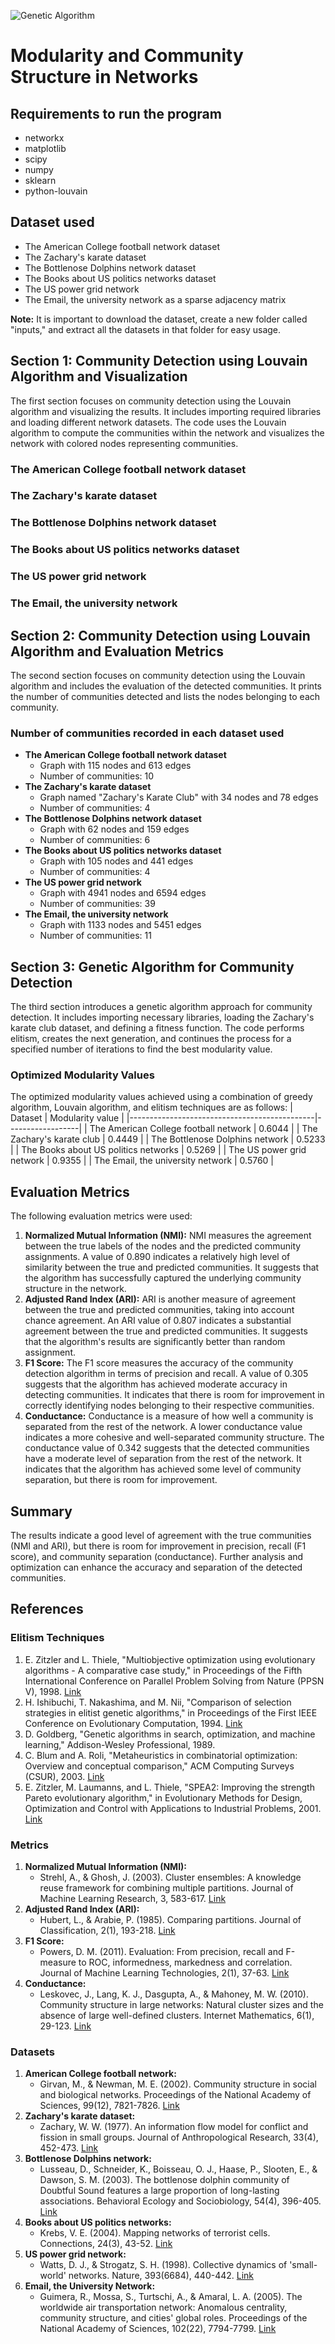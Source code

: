 ![Genetic Algorithm](genetic_algorithm.png)
# Modularity and Community Structure in Networks

## Requirements to run the program
- networkx
- matplotlib
- scipy
- numpy
- sklearn
- python-louvain

## Dataset used
- The American College football network dataset
- The Zachary's karate dataset
- The Bottlenose Dolphins network dataset
- The Books about US politics networks dataset
- The US power grid network
- The Email, the university network as a sparse adjacency matrix

**Note:** It is important to download the dataset, create a new folder called "inputs," and extract all the datasets in that folder for easy usage.

## Section 1: Community Detection using Louvain Algorithm and Visualization
The first section focuses on community detection using the Louvain algorithm and visualizing the results. It includes importing required libraries and loading different network datasets. The code uses the Louvain algorithm to compute the communities within the network and visualizes the network with colored nodes representing communities.

### The American College football network dataset

### The Zachary's karate dataset


### The Bottlenose Dolphins network dataset


### The Books about US politics networks dataset


### The US power grid network


### The Email, the university network


## Section 2: Community Detection using Louvain Algorithm and Evaluation Metrics
The second section focuses on community detection using the Louvain algorithm and includes the evaluation of the detected communities. It prints the number of communities detected and lists the nodes belonging to each community.

### Number of communities recorded in each dataset used
- **The American College football network dataset**
  - Graph with 115 nodes and 613 edges
  - Number of communities: 10
- **The Zachary's karate dataset**
  - Graph named "Zachary's Karate Club" with 34 nodes and 78 edges
  - Number of communities: 4
- **The Bottlenose Dolphins network dataset**
  - Graph with 62 nodes and 159 edges
  - Number of communities: 6
- **The Books about US politics networks dataset**
  - Graph with 105 nodes and 441 edges
  - Number of communities: 4
- **The US power grid network**
  - Graph with 4941 nodes and 6594 edges
  - Number of communities: 39
- **The Email, the university network**
  - Graph with 1133 nodes and 5451 edges
  - Number of communities: 11

## Section 3: Genetic Algorithm for Community Detection
The third section introduces a genetic algorithm approach for community detection. It includes importing necessary libraries, loading the Zachary's karate club dataset, and defining a fitness function. The code performs elitism, creates the next generation, and continues the process for a specified number of iterations to find the best modularity value.

### Optimized Modularity Values
The optimized modularity values achieved using a combination of greedy algorithm, Louvain algorithm, and elitism techniques are as follows:
| Dataset                                      | Modularity value |
|----------------------------------------------|------------------|
| The American College football network        | 0.6044           |
| The Zachary's karate club                    | 0.4449           |
| The Bottlenose Dolphins network              | 0.5233           |
| The Books about US politics networks         | 0.5269           |
| The US power grid network                    | 0.9355           |
| The Email, the university network            | 0.5760           |

## Evaluation Metrics
The following evaluation metrics were used:
1. **Normalized Mutual Information (NMI):** NMI measures the agreement between the true labels of the nodes and the predicted community assignments. A value of 0.890 indicates a relatively high level of similarity between the true and predicted communities. It suggests that the algorithm has successfully captured the underlying community structure in the network.
2. **Adjusted Rand Index (ARI):** ARI is another measure of agreement between the true and predicted communities, taking into account chance agreement. An ARI value of 0.807 indicates a substantial agreement between the true and predicted communities. It suggests that the algorithm's results are significantly better than random assignment.
3. **F1 Score:** The F1 score measures the accuracy of the community detection algorithm in terms of precision and recall. A value of 0.305 suggests that the algorithm has achieved moderate accuracy in detecting communities. It indicates that there is room for improvement in correctly identifying nodes belonging to their respective communities.
4. **Conductance:** Conductance is a measure of how well a community is separated from the rest of the network. A lower conductance value indicates a more cohesive and well-separated community structure. The conductance value of 0.342 suggests that the detected communities have a moderate level of separation from the rest of the network. It indicates that the algorithm has achieved some level of community separation, but there is room for improvement.

## Summary
The results indicate a good level of agreement with the true communities (NMI and ARI), but there is room for improvement in precision, recall (F1 score), and community separation (conductance). Further analysis and optimization can enhance the accuracy and separation of the detected communities.

## References

### Elitism Techniques
1. E. Zitzler and L. Thiele, "Multiobjective optimization using evolutionary algorithms - A comparative case study," in Proceedings of the Fifth International Conference on Parallel Problem Solving from Nature (PPSN V), 1998. [Link](link1)
2. H. Ishibuchi, T. Nakashima, and M. Nii, "Comparison of selection strategies in elitist genetic algorithms," in Proceedings of the First IEEE Conference on Evolutionary Computation, 1994. [Link](link2)
3. D. Goldberg, "Genetic algorithms in search, optimization, and machine learning," Addison-Wesley Professional, 1989.
4. C. Blum and A. Roli, "Metaheuristics in combinatorial optimization: Overview and conceptual comparison," ACM Computing Surveys (CSUR), 2003. [Link](link3)
5. E. Zitzler, M. Laumanns, and L. Thiele, "SPEA2: Improving the strength Pareto evolutionary algorithm," in Evolutionary Methods for Design, Optimization and Control with Applications to Industrial Problems, 2001. [Link](link4)

### Metrics
1. **Normalized Mutual Information (NMI):**
   - Strehl, A., & Ghosh, J. (2003). Cluster ensembles: A knowledge reuse framework for combining multiple partitions. Journal of Machine Learning Research, 3, 583-617. [Link](link5)
2. **Adjusted Rand Index (ARI):**
   - Hubert, L., & Arabie, P. (1985). Comparing partitions. Journal of Classification, 2(1), 193-218. [Link](link6)
3. **F1 Score:**
   - Powers, D. M. (2011). Evaluation: From precision, recall and F-measure to ROC, informedness, markedness and correlation. Journal of Machine Learning Technologies, 2(1), 37-63. [Link](link7)
4. **Conductance:**
   - Leskovec, J., Lang, K. J., Dasgupta, A., & Mahoney, M. W. (2010). Community structure in large networks: Natural cluster sizes and the absence of large well-defined clusters. Internet Mathematics, 6(1), 29-123. [Link](link8)

### Datasets
1. **American College football network:**
   - Girvan, M., & Newman, M. E. (2002). Community structure in social and biological networks. Proceedings of the National Academy of Sciences, 99(12), 7821-7826. [Link](link9)
2. **Zachary's karate dataset:**
   - Zachary, W. W. (1977). An information flow model for conflict and fission in small groups. Journal of Anthropological Research, 33(4), 452-473. [Link](link10)
3. **Bottlenose Dolphins network:**
   - Lusseau, D., Schneider, K., Boisseau, O. J., Haase, P., Slooten, E., & Dawson, S. M. (2003). The bottlenose dolphin community of Doubtful Sound features a large proportion of long-lasting associations. Behavioral Ecology and Sociobiology, 54(4), 396-405. [Link](link11)
4. **Books about US politics networks:**
   - Krebs, V. E. (2004). Mapping networks of terrorist cells. Connections, 24(3), 43-52. [Link](link12)
5. **US power grid network:**
   - Watts, D. J., & Strogatz, S. H. (1998). Collective dynamics of 'small-world' networks. Nature, 393(6684), 440-442. [Link](link13)
6. **Email, the University Network:**
   - Guimera, R., Mossa, S., Turtschi, A., & Amaral, L. A. (2005). The worldwide air transportation network: Anomalous centrality, community structure, and cities' global roles. Proceedings of the National Academy of Sciences, 102(22), 7794-7799. [Link](link14)
